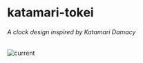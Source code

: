 katamari-tokei
==============

###### A clock design inspired by Katamari Damacy

![current](<http://i.imgur.com/2305hr5.png>)
